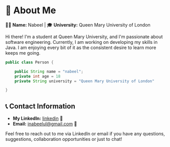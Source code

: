 # 📍 About Me

👨‍🎓 **Name:** Nabeel | 🎓 **University:** Queen Mary University of London

Hi there! I'm a student at Queen Mary University, and I'm passionate about software engineering. Currently, I am working on developing my skills in Java. I am enjoying every bit of it as the consistent desire to learn more keeps me going.

```java
public class Person {

    public String name = "nabeel";
    private int age = 18
    private String university = "Queen Mary University of London"

}
```

## 📞 Contact Information

- **My LinkedIn:** [linkedin](https://www.linkedin.com/feed/?trk=404_page) 🔗
- **Email:** inabeelul@gmail.com 📧

Feel free to reach out to me via LinkedIn or email if you have any questions, suggestions, collaboration opportunities or just to chat!

